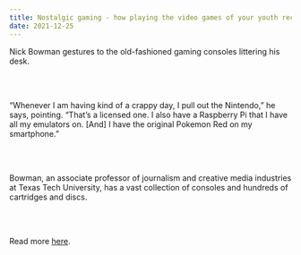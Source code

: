 ```yaml
---
title: Nostalgic gaming - how playing the video games of your youth reconnects you to yourself
date: 2021-12-25
---
```


<p>Nick Bowman gestures to the old-fashioned gaming consoles littering his desk.</p><br><br>

<p>“Whenever I am having kind of a crappy day, I pull out the Nintendo,” he says, pointing. “That’s a licensed one. I also have a Raspberry Pi that I have all my emulators on. [And] I have the original Pokemon Red on my smartphone.”</p><br><br>

<p>Bowman, an associate professor of journalism and creative media industries at Texas Tech University, has a vast collection of consoles and hundreds of cartridges and discs.</p><br><br>

<p>Read more <a href="https://www.theguardian.com/games/2021/dec/26/nostalgic-gaming-how-playing-the-video-games-of-your-youth-reconnects-you-to-yourself">here</a>.</p>